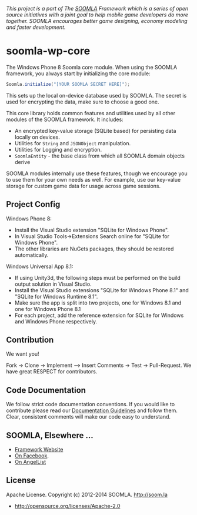 *This project is a part of The [SOOMLA](http://project.soom.la) Framework which is a series of open source initiatives with a joint goal to help mobile game developers do more together. SOOMLA encourages better game designing, economy modeling and faster development.*

soomla-wp-core
===============

The Windows Phone 8 Soomla core module.
When using the SOOMLA framework, you always start by initializing the core module:
```cs
Soomla.initialize("[YOUR SOOMLA SECRET HERE]");
```

This sets up the local on-device database used by SOOMLA.  The secret is used for encrypting the data, make sure to choose a good one.

This core library holds common features and utilities used by all other modules of the SOOMLA framework.
It includes:
* An encrypted key-value storage (SQLite based) for persisting data locally on devices.
* Utilities for `String` and `JSONObject` manipulation.
* Utilities for Logging and encryption.
* `SoomlaEntity` - the base class from which all SOOMLA domain objects derive

SOOMLA modules internally use these features, though we encourage you to use them for your own needs as well.  For example, use our key-value storage for custom game data for usage across game sessions.

Project Config
---

Windows Phone 8:
* Install the Visual Studio extension "SQLite for Windows Phone".
* In Visual Studio Tools->Extensions Search online for "SQLite for Windows Phone".
* The other libraries are NuGets packages, they should be restored automatically.

Windows Universal App 8.1:
* If using Unity3d, the following steps must be performed on the build output solution in Visual Studio.
* Install the Visual Studio extensions "SQLite for Windows Phone 8.1" and "SQLite for Windows Runtime 8.1".
* Make sure the app is split into two projects, one for Windows 8.1 and one for Windows Phone 8.1
* For each project, add the reference extension for SQLite for Windows and Windows Phone respectively.

Contribution
---

We want you!

Fork -> Clone -> Implement —> Insert Comments -> Test -> Pull-Request. We have great RESPECT for contributors.

Code Documentation
---

We follow strict code documentation conventions. If you would like to contribute please read our [Documentation Guidelines](https://github.com/soomla/soomla-wp-core/documentation.md) and follow them. Clear, consistent  comments will make our code easy to understand.

SOOMLA, Elsewhere ...
---

+ [Framework Website](http://www.soom.la/)
+ [On Facebook](https://www.facebook.com/pages/The-SOOMLA-Project/389643294427376).
+ [On AngelList](https://angel.co/the-soomla-project)

License
---
Apache License. Copyright (c) 2012-2014 SOOMLA. http://soom.la
+ http://opensource.org/licenses/Apache-2.0